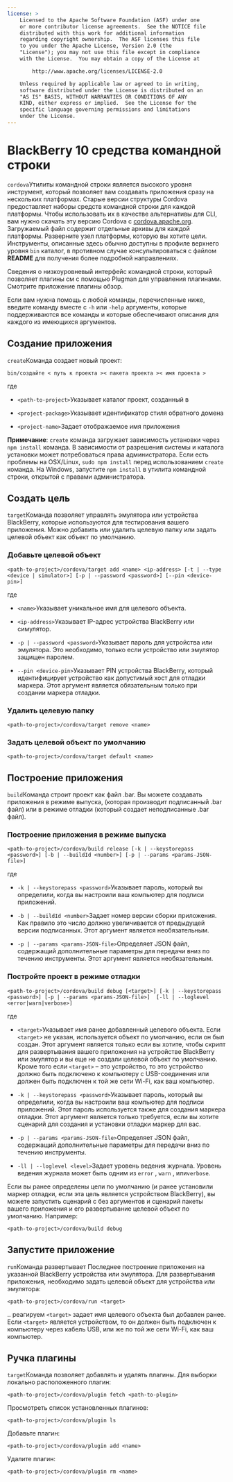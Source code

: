 ```yaml
---
license: >
    Licensed to the Apache Software Foundation (ASF) under one
    or more contributor license agreements.  See the NOTICE file
    distributed with this work for additional information
    regarding copyright ownership.  The ASF licenses this file
    to you under the Apache License, Version 2.0 (the
    "License"); you may not use this file except in compliance
    with the License.  You may obtain a copy of the License at

        http://www.apache.org/licenses/LICENSE-2.0

    Unless required by applicable law or agreed to in writing,
    software distributed under the License is distributed on an
    "AS IS" BASIS, WITHOUT WARRANTIES OR CONDITIONS OF ANY
    KIND, either express or implied.  See the License for the
    specific language governing permissions and limitations
    under the License.
---
```


# BlackBerry 10 средства командной строки

`cordova`Утилиты командной строки является высокого уровня инструмент, который позволяет вам создавать приложения сразу на нескольких платформах. Старые версии структуры Cordova предоставляет наборы средств командной строки для каждой платформы. Чтобы использовать их в качестве альтернативы для CLI, вам нужно скачать эту версию Cordova с [cordova.apache.org][1]. Загружаемый файл содержит отдельные архивы для каждой платформы. Разверните узел платформы, которую вы хотите цели. Инструменты, описанные здесь обычно доступны в профиле верхнего уровня `bin` каталог, в противном случае консультироваться с файлом **README** для получения более подробной направлениях.

 [1]: http://cordova.apache.org

Сведения о низкоуровневый интерфейс командной строки, который позволяет плагины см с помощью Plugman для управления плагинами. Смотрите приложение плагины обзор.

Если вам нужна помощь с любой команды, перечисленные ниже, введите команду вместе с `-h` или `-help` аргументы, которые поддерживаются все команды и которые обеспечивают описания для каждого из имеющихся аргументов.

## Создание приложения

`create`Команда создает новый проект:

    bin/создайте < путь к проекта >< пакета проекта >< имя проекта >
    

где

*   `<path-to-project>`Указывает каталог проект, созданный в

*   `<project-package>`Указывает идентификатор стиля обратного домена

*   `<project-name>`Задает отображаемое имя приложения

**Примечание**: `create` команда загружает зависимость установки через `npm install` команда. В зависимости от разрешения системы и каталога установки может потребоваться права администратора. Если есть проблемы на OSX/Linux, `sudo npm install` перед использованием `create` команда. На Windows, запустите `npm install` в утилита командной строки, открытой с правами администратора.

## Создать цель

`target`Команда позволяет управлять эмулятора или устройства BlackBerry, которые используются для тестирования вашего приложения. Можно добавить или удалить целевую папку или задать целевой объект как объект по умолчанию.

### Добавьте целевой объект

    <path-to-project>/cordova/target add <name> <ip-address> [-t | --type <device | simulator>] [-p | --password <password>] [--pin <device-pin>]
    

где

*   `<name>`Указывает уникальное имя для целевого объекта.

*   `<ip-address>`Указывает IP-адрес устройства BlackBerry или симулятор.

*   `-p | --password <password>`Указывает пароль для устройства или эмулятора. Это необходимо, только если устройство или эмулятор защищен паролем.

*   `--pin <device-pin>`Указывает PIN устройства BlackBerry, который идентифицирует устройство как допустимый хост для отладки маркера. Этот аргумент является обязательным только при создании маркера отладки.

### Удалить целевую папку

    <path-to-project>/cordova/target remove <name>
    

### Задать целевой объект по умолчанию

    <path-to-project>/cordova/target default <name>
    

## Построение приложения

`build`Команда строит проект как файл .bar. Вы можете создавать приложения в режиме выпуска, (которая производит подписанный .bar файл) или в режиме отладки (который создает неподписанные .bar файл).

### Построение приложения в режиме выпуска

    <path-to-project>/cordova/build release [-k | --keystorepass <password>] [-b | --buildId <number>] [-p | --params <params-JSON-file>]
    

где

*   `-k | --keystorepass <password>`Указывает пароль, который вы определили, когда вы настроили ваш компьютер для подписи приложений.

*   `-b | --buildId <number>`Задает номер версии сборки приложения. Как правило это число должно увеличивается от предыдущей версии подписанных. Этот аргумент является необязательным.

*   `-p | --params <params-JSON-file>`Определяет JSON файл, содержащий дополнительные параметры для передачи вниз по течению инструменты. Этот аргумент является необязательным.

### Постройте проект в режиме отладки

    <path-to-project>/cordova/build debug [<target>] [-k | --keystorepass <password>] [-p | --params <params-JSON-file>]  [-ll | --loglevel <error|warn|verbose>]
    

где

*   `<target>`Указывает имя ранее добавленный целевого объекта. Если `<target>` не указан, используется объект по умолчанию, если он был создан. Этот аргумент является только если вы хотите, чтобы скрипт для развертывания вашего приложения на устройстве BlackBerry или эмулятор и вы еще не создали целевой объект по умолчанию. Кроме того если `<target>` – это устройство, то это устройство должно быть подключено к компьютеру с USB-соединения или должен быть подключен к той же сети Wi-Fi, как ваш компьютер.

*   `-k | --keystorepass <password>`Указывает пароль, который вы определили, когда вы настроили ваш компьютер для подписи приложений. Этот пароль используется также для создания маркера отладки. Этот аргумент является только требуется, если вы хотите сценарий для создания и установки отладки маркер для вас.

*   `-p | --params <params-JSON-file>`Определяет JSON файл, содержащий дополнительные параметры для передачи вниз по течению инструменты.

*   `-ll | --loglevel <level>`Задает уровень ведения журнала. Уровень ведения журнала может быть одним из `error` , `warn` , или`verbose`.

Если вы ранее определены цели по умолчанию (и ранее установили маркер отладки, если эта цель является устройством BlackBerry), вы можете запустить сценарий с без аргументов и сценарий пакеты вашего приложения и его развертывание целевой объект по умолчанию. Например:

    <path-to-project>/cordova/build debug
    

## Запустите приложение

`run`Команда развертывает Последнее построение приложения на указанной BlackBerry устройства или эмулятора. Для развертывания приложения, необходимо задать целевой объект для устройства или эмулятора:

    <path-to-project>/cordova/run <target>
    

.. реагируем `<target>` задает имя целевого объекта был добавлен ранее. Если `<target>` является устройством, то он должен быть подключен к компьютеру через кабель USB, или же по той же сети Wi-Fi, как ваш компьютер.

## Ручка плагины

`target`Команда позволяет добавлять и удалять плагины. Для выборки локально расположенного плагин:

    <path-to-project>/cordova/plugin fetch <path-to-plugin>
    

Просмотреть список установленных плагинов:

    <path-to-project>/cordova/plugin ls
    

Добавьте плагин:

    <path-to-project>/cordova/plugin add <name>
    

Удалите плагин:

    <path-to-project>/cordova/plugin rm <name>